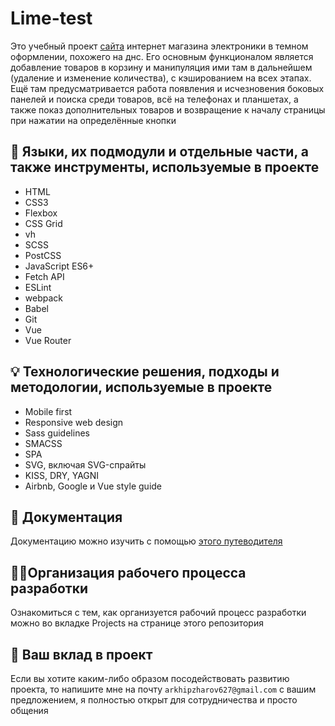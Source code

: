 # Lime-test
Это учебный проект [сайта](http://lime-test.h1n.ru) интернет магазина электроники в темном оформлении, похожего на днс. Его основным функционалом является добавление товаров в корзину и манипуляция ими там в дальнейшем (удаление и изменение количества), с кэшированием на всех этапах. Ещё там предусматривается работа появления и исчезновения боковых панелей и поиска среди товаров, всё на телефонах и планшетах, а также показ дополнительных товаров и возвращение к началу страницы при нажатии на определённые кнопки
## 🔧 Языки, их подмодули и отдельные части, а также инструменты, используемые в проекте
- HTML
- CSS3
- Flexbox
- CSS Grid
- vh
- SCSS
- PostCSS
- JavaScript ES6+
- Fetch API
- ESLint
- webpack
- Babel
- Git
- Vue
- Vue Router
## 💡 Технологические решения, подходы и методологии, используемые в проекте
- Mobile first
- Responsive web design
- Sass guidelines
- SMACSS
- SPA
- SVG, включая SVG-спрайты
- KISS, DRY, YAGNI
- Airbnb, Google и Vue style guide 
## 📄 Документация
Документацию можно изучить с помощью [этого путеводителя](docs/index.md)
## 👷‍♂️Организация рабочего процесса разработки
Ознакомиться с тем, как организуется рабочий процесс разработки можно во вкладке Projects на странице этого репозитория 
## 🤝 Ваш вклад в проект
Если вы хотите каким-либо образом посодействовать развитию проекта, то напишите мне на почту `arkhipzharov627@gmail.com` с вашим предложением, я полностью открыт для сотрудничества и просто общения
<!--stackedit_data:
eyJoaXN0b3J5IjpbLTEwNzg3MzcxNjksLTE4MjAwMjk1NiwxMT
A0NTUyMzcwLDEyNzEzOTk4MjcsMjE0Njk3NzA5NCwtMTI2NDU1
MjYwMywtNDA5NzEwNzk1LC0xMjY0NTUyNjAzLC0xMjMzNzMyNT
Q1LC01NzAyODM5ODNdfQ==
-->